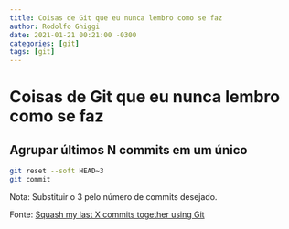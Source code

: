 ```yaml
---
title: Coisas de Git que eu nunca lembro como se faz
author: Rodolfo Ghiggi
date: 2021-01-21 00:21:00 -0300
categories: [git]
tags: [git]
---
```


# Coisas de Git que eu nunca lembro como se faz

## Agrupar últimos N commits em um único
```bash
git reset --soft HEAD~3
git commit
```
Nota: Substituir o 3 pelo número de commits desejado.

Fonte: [Squash my last X commits together using Git](https://stackoverflow.com/questions/5189560/squash-my-last-x-commits-together-using-git)
